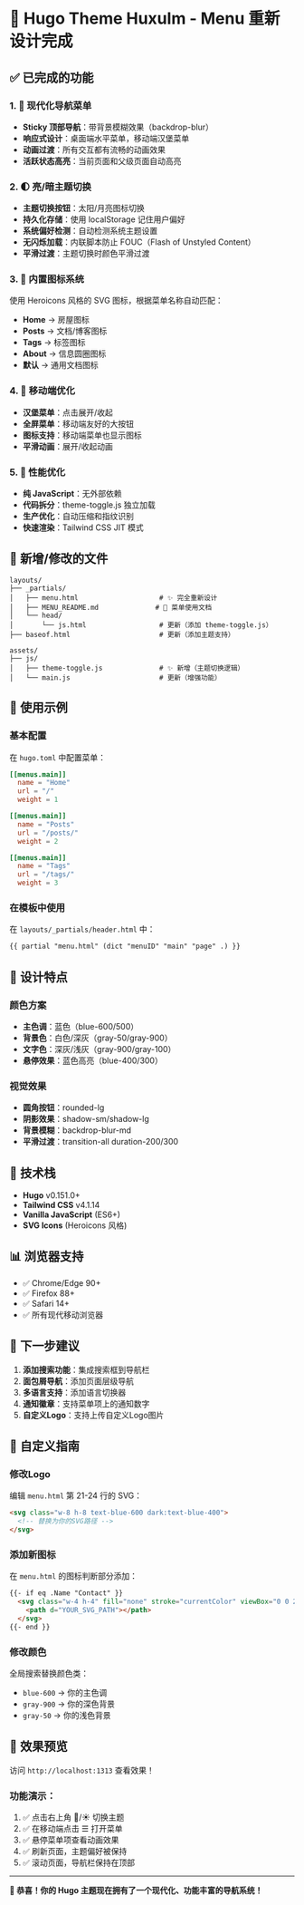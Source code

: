 # 🎉 Hugo Theme Huxulm - Menu 重新设计完成

## ✅ 已完成的功能

### 1. 🎨 现代化导航菜单
- **Sticky 顶部导航**：带背景模糊效果（backdrop-blur）
- **响应式设计**：桌面端水平菜单，移动端汉堡菜单
- **动画过渡**：所有交互都有流畅的动画效果
- **活跃状态高亮**：当前页面和父级页面自动高亮

### 2. 🌓 亮/暗主题切换
- **主题切换按钮**：太阳/月亮图标切换
- **持久化存储**：使用 localStorage 记住用户偏好
- **系统偏好检测**：自动检测系统主题设置
- **无闪烁加载**：内联脚本防止 FOUC（Flash of Unstyled Content）
- **平滑过渡**：主题切换时颜色平滑过渡

### 3. 🎯 内置图标系统
使用 Heroicons 风格的 SVG 图标，根据菜单名称自动匹配：
- **Home** → 房屋图标
- **Posts** → 文档/博客图标
- **Tags** → 标签图标  
- **About** → 信息圆圈图标
- **默认** → 通用文档图标

### 4. 📱 移动端优化
- **汉堡菜单**：点击展开/收起
- **全屏菜单**：移动端友好的大按钮
- **图标支持**：移动端菜单也显示图标
- **平滑动画**：展开/收起动画

### 5. 🚀 性能优化
- **纯 JavaScript**：无外部依赖
- **代码拆分**：theme-toggle.js 独立加载
- **生产优化**：自动压缩和指纹识别
- **快速渲染**：Tailwind CSS JIT 模式

## 📁 新增/修改的文件

```
layouts/
├── _partials/
│   ├── menu.html                    # ✨ 完全重新设计
│   ├── MENU_README.md              # 📖 菜单使用文档
│   └── head/
│       └── js.html                  # 更新（添加 theme-toggle.js）
├── baseof.html                      # 更新（添加主题支持）

assets/
├── js/
│   ├── theme-toggle.js              # ✨ 新增（主题切换逻辑）
│   └── main.js                      # 更新（增强功能）
```

## 🎯 使用示例

### 基本配置

在 `hugo.toml` 中配置菜单：

```toml
[[menus.main]]
  name = "Home"
  url = "/"
  weight = 1

[[menus.main]]
  name = "Posts"
  url = "/posts/"
  weight = 2

[[menus.main]]
  name = "Tags"
  url = "/tags/"
  weight = 3
```

### 在模板中使用

在 `layouts/_partials/header.html` 中：

```html
{{ partial "menu.html" (dict "menuID" "main" "page" .) }}
```

## 🎨 设计特点

### 颜色方案
- **主色调**：蓝色（blue-600/500）
- **背景色**：白色/深灰（gray-50/gray-900）
- **文字色**：深灰/浅灰（gray-900/gray-100）
- **悬停效果**：蓝色高亮（blue-400/300）

### 视觉效果
- **圆角按钮**：rounded-lg
- **阴影效果**：shadow-sm/shadow-lg
- **背景模糊**：backdrop-blur-md
- **平滑过渡**：transition-all duration-200/300

## 🔧 技术栈

- **Hugo** v0.151.0+
- **Tailwind CSS** v4.1.14
- **Vanilla JavaScript** (ES6+)
- **SVG Icons** (Heroicons 风格)

## 📊 浏览器支持

- ✅ Chrome/Edge 90+
- ✅ Firefox 88+
- ✅ Safari 14+
- ✅ 所有现代移动浏览器

## 🎯 下一步建议

1. **添加搜索功能**：集成搜索框到导航栏
2. **面包屑导航**：添加页面层级导航
3. **多语言支持**：添加语言切换器
4. **通知徽章**：支持菜单项上的通知数字
5. **自定义Logo**：支持上传自定义Logo图片

## 📝 自定义指南

### 修改Logo

编辑 `menu.html` 第 21-24 行的 SVG：

```html
<svg class="w-8 h-8 text-blue-600 dark:text-blue-400">
  <!-- 替换为你的SVG路径 -->
</svg>
```

### 添加新图标

在 `menu.html` 的图标判断部分添加：

```html
{{- if eq .Name "Contact" }}
  <svg class="w-4 h-4" fill="none" stroke="currentColor" viewBox="0 0 24 24">
    <path d="YOUR_SVG_PATH"></path>
  </svg>
{{- end }}
```

### 修改颜色

全局搜索替换颜色类：
- `blue-600` → 你的主色调
- `gray-900` → 你的深色背景
- `gray-50` → 你的浅色背景

## 🎉 效果预览

访问 `http://localhost:1313` 查看效果！

### 功能演示：
1. ✅ 点击右上角 🌙/☀️ 切换主题
2. ✅ 在移动端点击 ☰ 打开菜单
3. ✅ 悬停菜单项查看动画效果
4. ✅ 刷新页面，主题偏好被保持
5. ✅ 滚动页面，导航栏保持在顶部

---

**🎊 恭喜！你的 Hugo 主题现在拥有了一个现代化、功能丰富的导航系统！**
